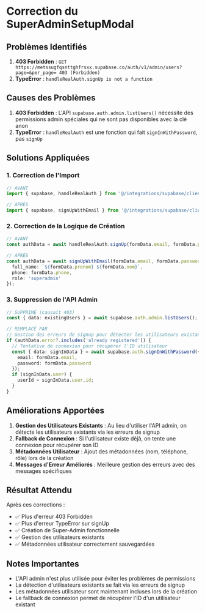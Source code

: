 # Correction du SuperAdminSetupModal

## Problèmes Identifiés

1. **403 Forbidden** : `GET https://metssugfqsnttghfrsxx.supabase.co/auth/v1/admin/users?page=&per_page= 403 (Forbidden)`
2. **TypeError** : `handleRealAuth.signUp is not a function`

## Causes des Problèmes

1. **403 Forbidden** : L'API `supabase.auth.admin.listUsers()` nécessite des permissions admin spéciales qui ne sont pas disponibles avec la clé anon
2. **TypeError** : `handleRealAuth` est une fonction qui fait `signInWithPassword`, pas `signUp`

## Solutions Appliquées

### 1. Correction de l'Import
```typescript
// AVANT
import { supabase, handleRealAuth } from '@/integrations/supabase/client';

// APRÈS
import { supabase, signUpWithEmail } from '@/integrations/supabase/client';
```

### 2. Correction de la Logique de Création
```typescript
// AVANT
const authData = await handleRealAuth.signUp(formData.email, formData.password);

// APRÈS
const authData = await signUpWithEmail(formData.email, formData.password, {
  full_name: `${formData.prenom} ${formData.nom}`,
  phone: formData.phone,
  role: 'superadmin'
});
```

### 3. Suppression de l'API Admin
```typescript
// SUPPRIMÉ (causait 403)
const { data: existingUsers } = await supabase.auth.admin.listUsers();

// REMPLACÉ PAR
// Gestion des erreurs de signup pour détecter les utilisateurs existants
if (authData.error?.includes('already registered')) {
  // Tentative de connexion pour récupérer l'ID utilisateur
  const { data: signInData } = await supabase.auth.signInWithPassword({
    email: formData.email,
    password: formData.password
  });
  if (signInData.user) {
    userId = signInData.user.id;
  }
}
```

## Améliorations Apportées

1. **Gestion des Utilisateurs Existants** : Au lieu d'utiliser l'API admin, on détecte les utilisateurs existants via les erreurs de signup
2. **Fallback de Connexion** : Si l'utilisateur existe déjà, on tente une connexion pour récupérer son ID
3. **Métadonnées Utilisateur** : Ajout des métadonnées (nom, téléphone, rôle) lors de la création
4. **Messages d'Erreur Améliorés** : Meilleure gestion des erreurs avec des messages spécifiques

## Résultat Attendu

Après ces corrections :
- ✅ Plus d'erreur 403 Forbidden
- ✅ Plus d'erreur TypeError sur signUp
- ✅ Création de Super-Admin fonctionnelle
- ✅ Gestion des utilisateurs existants
- ✅ Métadonnées utilisateur correctement sauvegardées

## Notes Importantes

- L'API admin n'est plus utilisée pour éviter les problèmes de permissions
- La détection d'utilisateurs existants se fait via les erreurs de signup
- Les métadonnées utilisateur sont maintenant incluses lors de la création
- Le fallback de connexion permet de récupérer l'ID d'un utilisateur existant
